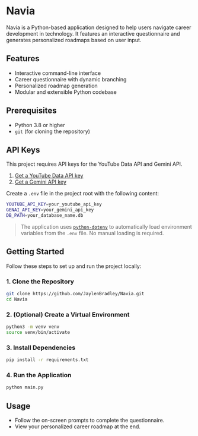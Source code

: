 # Navia

Navia is a Python-based application designed to help users navigate career development in technology. It features an interactive questionnaire and generates personalized roadmaps based on user input.

## Features

- Interactive command-line interface
- Career questionnaire with dynamic branching
- Personalized roadmap generation
- Modular and extensible Python codebase

## Prerequisites

- Python 3.8 or higher
- `git` (for cloning the repository)

## API Keys

This project requires API keys for the YouTube Data API and Gemini API.

1. [Get a YouTube Data API key](https://console.developers.google.com/apis/library/youtube.googleapis.com)
2. [Get a Gemini API key](https://ai.google.dev/gemini-api/docs/api-key)

Create a `.env` file in the project root with the following content:

```bash
YOUTUBE_API_KEY=your_youtube_api_key
GENAI_API_KEY=your_gemini_api_key
DB_PATH=your_database_name.db
```

> The application uses [`python-dotenv`](https://pypi.org/project/python-dotenv/) 
> to automatically load environment variables from the `.env` file. 
> No manual loading is required.

## Getting Started

Follow these steps to set up and run the project locally:

### 1. Clone the Repository

```bash
git clone https://github.com/JaylenBradley/Navia.git
cd Navia
````

### 2. (Optional) Create a Virtual Environment

```bash
python3 -m venv venv
source venv/bin/activate
```

### 3. Install Dependencies

```bash
pip install -r requirements.txt
```

### 4. Run the Application

```bash
python main.py
```

## Usage
* Follow the on-screen prompts to complete the questionnaire.
* View your personalized career roadmap at the end.
